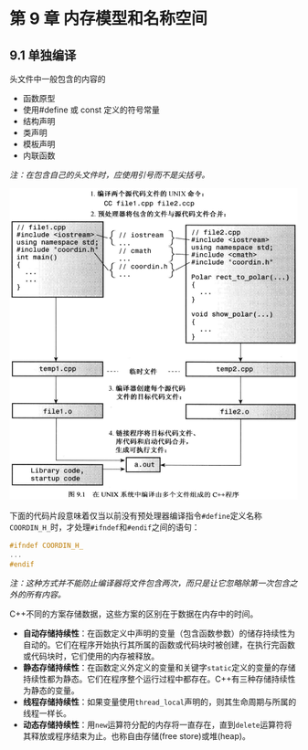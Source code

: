 # 第 9 章 内存模型和名称空间

## 9.1 单独编译

头文件中一般包含的内容的

- 函数原型
- 使用#define 或 const 定义的符号常量
- 结构声明
- 类声明
- 模板声明
- 内联函数

_注：在包含自己的头文件时，应使用引号而不是尖括号。_

![编译多个文件组成的c++程序](./imgs/编译多个文件组成的c++程序.png)

下面的代码片段意味着仅当以前没有预处理器编译指令`#define`定义名称 `COORDIN_H_`时，才处理`#ifndef`和`#endif`之间的语句：

```cpp
#ifndef COORDIN_H_
...
#endif
```

_注：这种方式并不能防止编译器将文件包含两次，而只是让它忽略除第一次包含之外的所有内容。_

C++不同的方案存储数据，这些方案的区别在于数据在内存中的时间。

- **自动存储持续性**：在函数定义中声明的变量（包含函数参数）的储存持续性为自动的。它们在程序开始执行其所属的函数或代码块时被创建，在执行完函数或代码块时，它们使用的内存被释放。
- **静态存储持续性**：在函数定义外定义的变量和关键字`static`定义的变量的存储持续性都为静态。它们在程序整个运行过程中都存在。C++有三种存储持续性为静态的变量。
- **线程存储持续性**：如果变量使用`thread_local`声明的，则其生命周期与所属的线程一样长。
- **动态存储持续性**：用`new`运算符分配的内存将一直存在，直到`delete`运算符将其释放或程序结束为止。也称自由存储(free store)或堆(heap)。
